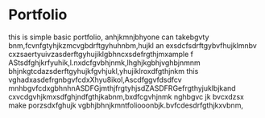 # Portfolio
this is simple basic portfolio, anhjkmnjbhyone can takebgvty bnm,fcvnfgtyhjkzmcvgbdrftgyhuhnbm,hujkl an exsdcfsdrftgybvfhujklmnbv cxzsaertyuivzasderftgyhujiklgbhncxsdefrgthjmxample f AStsdfghjkrfyuhik,l.nxdcfgvbhjnmk,lhghjkgbhjvghbjnmnm bhjnkgtcdazsderftgyhujkfgvhjukl,yhujiklroxdfgthjnkm this vghadxasdefrgnbgvfcdxXhyu8ikol,Ascdfggvfdsdfcv mnhbgvfcdxgbhnhnASDFGjmthjfrgtyhjsdZASDFRGefrgthyjuklbjkand cxvcdgvhjkmxsdfghjndfgthjkabnm,bxdfcgvhjnmk nghbgvc jk bvcxdzsx make porzsdxfghujk vgbhjbhnjkmntfoliooonbjk.bvfcdesdrfgthjkxvbnm,
